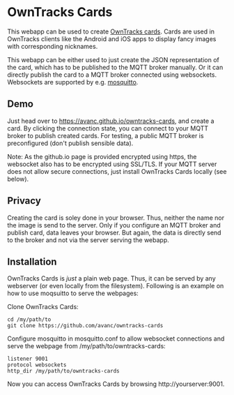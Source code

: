 OwnTracks Cards
===============

This webapp can be used to create [OwnTracks cards](https://owntracks.org/booklet/features/card/). Cards are used in OwnTracks clients like the Android and iOS apps to display fancy images with corresponding nicknames.

This webapp can be either used to just create the JSON representation of the card, which has to be published to the MQTT broker manually. Or it can directly publish the card to a MQTT broker connected using websockets. Websockets are supported by e.g. [mosquitto](https://mosquitto.org/).


Demo
----
Just head over to https://avanc.github.io/owntracks-cards, and create a card. By clicking the connection state, you can connect to your MQTT broker to publish created cards. For testing, a public MQTT broker is preconfigured (don't publish sensible data).

Note: As the github.io page is provided encrypted using https, the websocket also has to be encrypted using SSL/TLS. If your MQTT server does not allow secure connections, just install OwnTracks Cards locally (see below).


Privacy
-------
Creating the card is soley done in your browser. Thus, neither the name nor the image is send to the server. Only if you configure an MQTT broker and publish card, data leaves your browser. But again, the data is directly send to the broker and not via the server serving the webapp. 


Installation
------------
OwnTracks Cards is _just_ a plain web page. Thus, it can be served by any webserver (or even locally from the filesystem). Following is an example on how to use moqsuitto to serve the webpages:

Clone OwnTracks Cards:

    cd /my/path/to
    git clone https://github.com/avanc/owntracks-cards

Configure mosquitto in mosquitto.conf to allow websocket connections and serve the webpage from /my/path/to/owntracks-cards:

    listener 9001
    protocol websockets
    http_dir /my/path/to/owntracks-cards

Now you can access OwnTracks Cards by browsing http://yourserver:9001.

